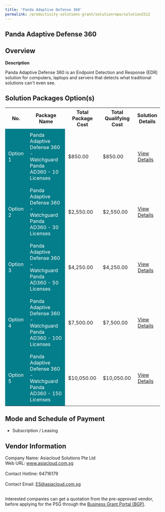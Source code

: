 ```yaml
---
title: 'Panda Adaptive Defense 360'
permalink: /productivity-solutions-grant/solutionrepo/solution2512
---
```


## Panda Adaptive Defense 360

## Overview

**Description**

Panda Adaptive Defense 360 is an Endpoint Detection and Response (EDR) solution for computers, laptops and servers that detects what traditional solutions can't even see.

## Solution Packages Option(s)

<table>
<tr>
<th><b>No.</b></th>
<th><b>Package Name</b></th>
<th><b>Total Package Cost</b></th>
<th><b>Total Qualifying Cost</b></th>
<th><b>Solution Details</b></th>
</tr>
<tr>
<td style='padding: 10px; background-color: #037E8A; color: #FFFFFF;'>Option 1</td>
<td style='padding: 10px; background-color: #037E8A; color: #FFFFFF;'>Panda Adaptive Defense 360 - Watchguard Panda AD360 - 10 Licenses</td>
<td style='padding: 10px;'>$850.00</td>
<td style='padding: 10px;'>$850.00</td>
<td style='padding: 10px;'><a href='https://www.gobusiness.gov.sg/images/psg/AsiaCloud_Solutions_20200529_Desensitised_Annex_3_Part_1.pdf' target='_blank'>View Details</a></td>
</tr>
<tr>
<td style='padding: 10px; background-color: #037E8A; color: #FFFFFF;'>Option 2</td>
<td style='padding: 10px; background-color: #037E8A; color: #FFFFFF;'>Panda Adaptive Defense 360 - Watchguard Panda AD360 - 30 Licenses</td>
<td style='padding: 10px;'>$2,550.00</td>
<td style='padding: 10px;'>$2,550.00</td>
<td style='padding: 10px;'><a href='https://www.gobusiness.gov.sg/images/psg/AsiaCloud_Solutions_20200529_Desensitised_Annex_3_Part_2.pdf' target='_blank'>View Details</a></td>
</tr>
<tr>
<td style='padding: 10px; background-color: #037E8A; color: #FFFFFF;'>Option 3</td>
<td style='padding: 10px; background-color: #037E8A; color: #FFFFFF;'>Panda Adaptive Defense 360 - Watchguard Panda AD360 - 50 Licenses</td>
<td style='padding: 10px;'>$4,250.00</td>
<td style='padding: 10px;'>$4,250.00</td>
<td style='padding: 10px;'><a href='https://www.gobusiness.gov.sg/images/psg/AsiaCloud_Solutions_20200529_Desensitised_Annex_3_Part_3.pdf' target='_blank'>View Details</a></td>
</tr>
<tr>
<td style='padding: 10px; background-color: #037E8A; color: #FFFFFF;'>Option 4</td>
<td style='padding: 10px; background-color: #037E8A; color: #FFFFFF;'>Panda Adaptive Defense 360 - Watchguard Panda AD360 - 100 Licenses</td>
<td style='padding: 10px;'>$7,500.00</td>
<td style='padding: 10px;'>$7,500.00</td>
<td style='padding: 10px;'><a href='https://www.gobusiness.gov.sg/images/psg/AsiaCloud_Solutions_20200529_Desensitised_Annex_3_Part_4.pdf' target='_blank'>View Details</a></td>
</tr>
<tr>
<td style='padding: 10px; background-color: #037E8A; color: #FFFFFF;'>Option 5</td>
<td style='padding: 10px; background-color: #037E8A; color: #FFFFFF;'>Panda Adaptive Defense 360 - Watchguard Panda AD360 - 150 Licenses</td>
<td style='padding: 10px;'>$10,050.00</td>
<td style='padding: 10px;'>$10,050.00</td>
<td style='padding: 10px;'><a href='https://www.gobusiness.gov.sg/images/psg/AsiaCloud_Solutions_20200529_Desensitised_Annex_3_Part_5.pdf' target='_blank'>View Details</a></td>
</tr>
</table>

## Mode and Schedule of Payment

 - Subscription / Leasing

## Vendor Information

 Company Name: Asiacloud Solutions Pte Ltd<br>Web URL: www.asiacloud.com.sg <br><br>Contact Hotline: 64716179 <br><br>Contact Email: ES@asiacloud.com.sg <br><br>

Interested companies can get a quotation from the pre-approved vendor, before applying for the PSG through the <a href='https://www.businessgrants.gov.sg/' target='_blank' rel='noopener'>Business Grant Portal (BGP)</a>.

<script src="/jquery/resize-tables.js"></script>
